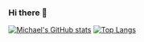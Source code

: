 ### Hi there 👋

[![Michael's GitHub stats](https://github-readme-stats.vercel.app/api?username=michaelchen27&show_icons=true&theme=dracula)](https://github.com/michaelchen27/github-readme-stats)
[![Top Langs](https://github-readme-stats.vercel.app/api/top-langs/?username=michaelchen27&layout=compact)](https://github.com/michaelchen27/github-readme-stats)

